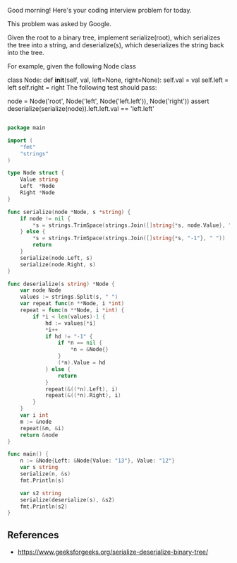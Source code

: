 
Good morning! Here's your coding interview problem for today.

This problem was asked by Google.

Given the root to a binary tree, implement serialize(root), which serializes the tree into a string, and deserialize(s), which deserializes the string back into the tree.

For example, given the following Node class

class Node:
    def __init__(self, val, left=None, right=None):
        self.val = val
        self.left = left
        self.right = right
The following test should pass:

node = Node('root', Node('left', Node('left.left')), Node('right'))
assert deserialize(serialize(node)).left.left.val == 'left.left'

```go

package main

import (
	"fmt"
	"strings"
)

type Node struct {
	Value string
	Left  *Node
	Right *Node
}

func serialize(node *Node, s *string) {
	if node != nil {
		*s = strings.TrimSpace(strings.Join([]string{*s, node.Value}, " "))
	} else {
		*s = strings.TrimSpace(strings.Join([]string{*s, "-1"}, " "))
		return
	}
	serialize(node.Left, s)
	serialize(node.Right, s)
}

func deserialize(s string) *Node {
	var node Node
	values := strings.Split(s, " ")
	var repeat func(n **Node, i *int)
	repeat = func(n **Node, i *int) {
		if *i < len(values)-1 {
			hd := values[*i]
			*i++
			if hd != "-1" {
				if *n == nil {
					*n = &Node{}
				}
				(*n).Value = hd
			} else {
				return
			}
			repeat(&((*n).Left), i)
			repeat(&((*n).Right), i)
		}
	}
	var i int
	m := &node
	repeat(&m, &i)
	return &node
}

func main() {
	n := &Node{Left: &Node{Value: "13"}, Value: "12"}
	var s string
	serialize(n, &s)
	fmt.Println(s)

	var s2 string
	serialize(deserialize(s), &s2)
	fmt.Println(s2)
}

```

## References
- https://www.geeksforgeeks.org/serialize-deserialize-binary-tree/
